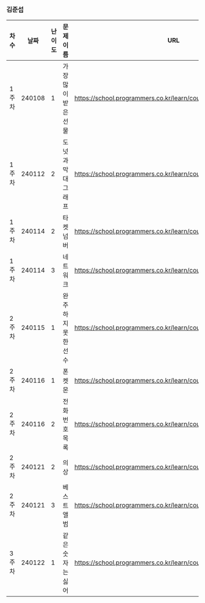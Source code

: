 
### 김준섭
|차수|날짜|난이도|문제 이름|URL|비고|
|----|----|----|----|----|----|
|1주차|240108|1|가장 많이 받은 선물|https://school.programmers.co.kr/learn/courses/30/lessons/258712|2024 KAKAO WINTER INTERNSHIP|
|1주차|240112|2|도넛과 막대 그래프|https://school.programmers.co.kr/learn/courses/30/lessons/258711|2024 KAKAO WINTER INTERNSHIP|
|1주차|240114|2|타켓 넘버|https://school.programmers.co.kr/learn/courses/30/lessons/43165|깊이/너비 우선 탐색 (DFS/BFS)|
|1주차|240114|3|네트워크|https://school.programmers.co.kr/learn/courses/30/lessons/43162|깊이/너비 우선 탐색 (DFS/BFS)|
|2주차|240115|1|완주하지 못한 선수|https://school.programmers.co.kr/learn/courses/30/lessons/42576|해시|
|2주차|240116|1|폰켓몬|https://school.programmers.co.kr/learn/courses/30/lessons/1845|해시|
|2주차|240116|2|전화번호 목록|https://school.programmers.co.kr/learn/courses/30/lessons/42577|해시|
|2주차|240121|2|의상|https://school.programmers.co.kr/learn/courses/30/lessons/42578|해시|
|2주차|240121|3|베스트 앨범|https://school.programmers.co.kr/learn/courses/30/lessons/42579|해시|
|3주차|240122|1|같은 숫자는 싫어|https://school.programmers.co.kr/learn/courses/30/lessons/12906|스택/큐|
